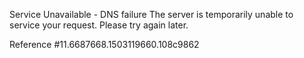 Service Unavailable - DNS failure The server is temporarily unable to service your request. Please try again later.

Reference #11.6687668.1503119660.108c9862